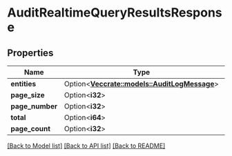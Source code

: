 # AuditRealtimeQueryResultsResponse

## Properties

Name | Type | Description | Notes
------------ | ------------- | ------------- | -------------
**entities** | Option<[**Vec<crate::models::AuditLogMessage>**](AuditLogMessage.md)> |  | [optional]
**page_size** | Option<**i32**> |  | [optional]
**page_number** | Option<**i32**> |  | [optional]
**total** | Option<**i64**> |  | [optional]
**page_count** | Option<**i32**> |  | [optional]

[[Back to Model list]](../README.md#documentation-for-models) [[Back to API list]](../README.md#documentation-for-api-endpoints) [[Back to README]](../README.md)


